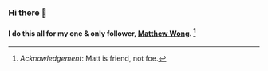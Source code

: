 
### Hi there 👋

#### I do this all for my one & only follower, [Matthew Wong](https://thewongcode.net/). [^*]


[^*]: _Acknowledgement_: Matt is friend, not foe.


<!--
**zac-azares/zac-azares** is a ✨ _special_ ✨ repository because its `README.md` (this file) appears on your GitHub profile.

Here are some ideas to get you started:

- 🔭 I’m currently working on ...
- 🌱 I’m currently learning ...
- 👯 I’m looking to collaborate on ...
- 🤔 I’m looking for help with ...
- 💬 Ask me about ...
- 📫 How to reach me: ...
- 😄 Pronouns: ...
- ⚡ Fun fact: ...
-->
